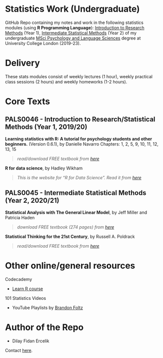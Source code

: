 # Statistics Work (Undergraduate)

GitHub Repo containing my notes and work in the following statistics modules (using **R Programming Language**): [Introduction to Research Methods](https://www.ucl.ac.uk/module-catalogue/modules/introduction-to-statistical-methods-PALS0046) (Year 1), [Intermediate Statistical Methods](https://www.ucl.ac.uk/module-catalogue/modules/intermediate-statistical-methods-PALS0045) (Year 2) of my undergraduate [MSci Psychology and Language Sciences](https://www.ucl.ac.uk/pals/study/undergraduates/msci-psychology-and-language-sciences) degree at University College London (2019-23).

# Delivery

These stats modules consist of weekly lectures (1 hour), weekly practical class sessions (2 hours) and weekly homeworks (1-2 hours).


# Core Texts

## PALS0046 - Introduction to Research/Statistical Methods (Year 1, 2019/20)

**Learning statistics with R: A tutorial for psychology students and other beginners.** (Version 0.6.1), by Danielle Navarro
Chapters: 1, 2, 5, 9, 10, 11, 12, 13, 15

> *read/download FREE textbook from [here](https://learningstatisticswithr.com/book/)*


**R for data science**, by Hadley Wikham 

> *This is the website for “R for Data Science”. Read it from [here](https://r4ds.had.co.nz/)*


## PALS0045 - Intermediate Statistical Methods (Year 2, 2020/21)

**Statistical Analysis with The General Linear Model**, by Jeff Miller and Patricia Haden

> *download FREE textbook (274 pages) from [here](https://www.freetechbooks.com/statistical-analysis-with-the-general-linear-model-t1303.html#:~:text=Jeffrey%20Miller%20wrote%3AStatistical%20Analysis,regression%2C%20and%20analysis%20of%20covariance)*


**Statistical Thinking for the 21st Century**, by Russell A. Poldrack

> *read/download FREE textbook from [here](https://statsthinking21.github.io/statsthinking21-core-site/index.html#why-does-this-book-exist)*


# Other online/general resources

Codecademy
  - [Learn R course](https://www.codecademy.com/catalog/language/r)
  
101 Statistics Videos
  - YouTube Playlists by [Brandon Foltz](https://www.youtube.com/user/BCFoltz/playlists)
  

# Author of the Repo

- Dilay Fidan Ercelik

Contact [here](https://www.linkedin.com/in/dilay-fidan-ercelik-682675194/).
  
